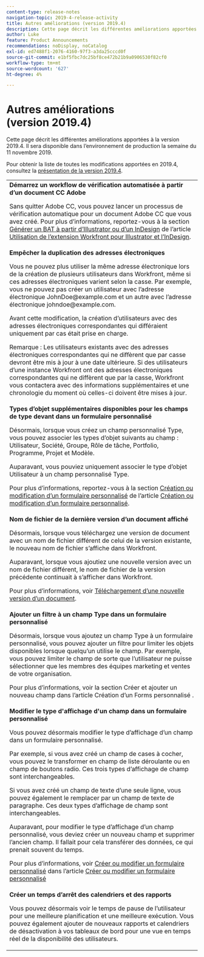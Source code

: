 ```yaml
---
content-type: release-notes
navigation-topic: 2019-4-release-activity
title: Autres améliorations (version 2019.4)
description: Cette page décrit les différentes améliorations apportées à la version 2019.4. Il sera disponible dans l’environnement de production la semaine du 11 novembre 2019.
author: Luke
feature: Product Announcements
recommendations: noDisplay, noCatalog
exl-id: ed7488f1-2076-4160-97f3-a3da25cccd0f
source-git-commit: e1bf5fbc7dc25bf8ce472b21b9a0906530f82cf0
workflow-type: tm+mt
source-wordcount: '627'
ht-degree: 4%

---
```


# Autres améliorations (version 2019.4)

Cette page décrit les différentes améliorations apportées à la version 2019.4. Il sera disponible dans l’environnement de production la semaine du 11 novembre 2019.

Pour obtenir la liste de toutes les modifications apportées en 2019.4, consultez la [présentation de la version 2019.4](../../../../product-announcements/product-releases/quarterly-release-archive/2019.4-release-activity/2019-4-release-activity-overview.md).

<table style="table-layout:auto"> 
 <col> 
 <tbody> 
  <tr> 
   <td> <strong> Démarrez un workflow de vérification automatisée à partir d’un document CC Adobe </strong> <p>Sans quitter Adobe CC, vous pouvez lancer un processus de vérification automatique pour un document Adobe CC que vous avez créé. Pour plus d’informations, reportez-vous à la section <a href="../../../../documents/workfront-for-adobe-creative-cloud/use-wf-adobe-cc.md#generate" class="MCXref xref" xrefformat="{para}">Générer un BAT à partir d’Illustrator ou d’un InDesign</a> de l’article <a href="../../../../documents/workfront-for-adobe-creative-cloud/use-wf-adobe-cc.md" class="MCXref xref" xrefformat="{para}">Utilisation de l’extension Workfront pour Illustrator et l’InDesign</a>.</p> </td> 
  </tr> 
  <!--
   <tr data-mc-conditions="QuicksilverOrClassic.Draft mode"> 
    <td><strong>Workfront G Suite add-on</strong> <p>Now you can manage Workfront objects directly from Gmail, Google Calendar, and Google Drive.</p> <p>When you open a Workfront notification email, instantly view all information about the associated object and take actions, such as reviewing content or updating a status, without leaving your Inbox.</p> <p>When you open a non-Workfront email:</p> 
     <ul> 
      <li>Convert it into a task or issue.</li> 
      <li>Associate it with a project.</li> 
      <li>Assign it as a work item.</li> 
      <li>Add it to a work item as an update.</li> 
      <li>Upload its attachments to Workfront.</li> 
     </ul> <p>Manage Workfront objects without leaving G Suite:</p> 
     <ul> 
      <li>Post updates and replies to comments.</li> 
      <li>View and manage documents associated with a task or issue.</li> 
     </ul> <p>Access and work with object details:</p> 
     <ul> 
      <li>Read the description</li> 
      <li>View the parent object</li> 
      <li>Change the status</li> 
      <li>Access custom data</li> 
      <li>Mark it as complete.</li> 
     </ul> <p>And access your Workfront Home content, including tasks, issues, approvals, and access requests, without leaving G Suite.</p> <p>For more information, see <a href="../../../../workfront-integrations-and-apps/workfront-for-g-suite/workfront-for-gsuite.md" class="MCXref xref" xrefformat="{para}">Adobe Workfront for G Suite</a>.</p> </td> 
   </tr>
  --> 
  <tr> 
   <td> <strong>Empêcher la duplication des adresses électroniques</strong> <p>Vous ne pouvez plus utiliser la même adresse électronique lors de la création de plusieurs utilisateurs dans Workfront, même si ces adresses électroniques varient selon la casse. Par exemple, vous ne pouvez pas créer un utilisateur avec l’adresse électronique JohnDoe@example.com et un autre avec l’adresse électronique johndoe@example.com. </p> <p>Avant cette modification, la création d’utilisateurs avec des adresses électroniques correspondantes qui différaient uniquement par cas était prise en charge. </p> <p>Remarque : Les utilisateurs existants avec des adresses électroniques correspondantes qui ne diffèrent que par casse devront être mis à jour à une date ultérieure. Si des utilisateurs d’une instance Workfront ont des adresses électroniques correspondantes qui ne diffèrent que par la casse, Workfront vous contactera avec des informations supplémentaires et une chronologie du moment où celles-ci doivent être mises à jour.</p> </td> 
  </tr> 
  <tr> 
   <td> 
    <div> 
     <strong> Types d’objet supplémentaires disponibles pour les champs de type devant dans un formulaire personnalisé</strong> 
     <p>Désormais, lorsque vous créez un champ personnalisé Type, vous pouvez associer les types d’objet suivants au champ : Utilisateur, Société, Groupe, Rôle de tâche, Portfolio, Programme, Projet et Modèle.</p> 
     <p>Auparavant, vous pouviez uniquement associer le type d’objet Utilisateur à un champ personnalisé Type.</p> 
     <p>Pour plus d’informations, reportez-vous à la section <a href="../../../../administration-and-setup/customize-workfront/create-manage-custom-forms/create-or-edit-a-custom-form.md#create" class="MCXref xref" xrefformat="{para}">Création ou modification d’un formulaire personnalisé</a> de l’article <a href="../../../../administration-and-setup/customize-workfront/create-manage-custom-forms/create-or-edit-a-custom-form.md" class="MCXref xref" xrefformat="{para}">Création ou modification d’un formulaire personnalisé</a>.</p> 
    </div> </td> 
  </tr> 
  <tr> 
   <td> <strong>Nom de fichier de la dernière version d’un document affiché</strong> <p>Désormais, lorsque vous téléchargez une version de document avec un nom de fichier différent de celui de la version existante, le nouveau nom de fichier s’affiche dans Workfront.</p> <p>Auparavant, lorsque vous ajoutiez une nouvelle version avec un nom de fichier différent, le nom de fichier de la version précédente continuait à s’afficher dans Workfront.</p> <p>Pour plus d’informations, voir <a href="../../../../documents/managing-documents/upload-new-document-version.md" class="MCXref xref" xrefformat="{para}">Téléchargement d’une nouvelle version d’un document</a>.</p> </td> 
  </tr> 
  <tr> 
   <td> <strong>Ajouter un filtre à un champ Type dans un formulaire personnalisé</strong> <p>Désormais, lorsque vous ajoutez un champ Type à un formulaire personnalisé, vous pouvez ajouter un filtre pour limiter les objets disponibles lorsque quelqu’un utilise le champ. Par exemple, vous pouvez limiter le champ de sorte que l’utilisateur ne puisse sélectionner que les membres des équipes marketing et ventes de votre organisation.</p> <p>Pour plus d’informations, voir la section Créer et ajouter un nouveau champ dans l’article Création d’un Forms personnalisé .</p> </td> 
  </tr> 
  <tr> 
   <td> 
    <div> 
     <strong>Modifier le type d'affichage d'un champ dans un formulaire personnalisé</strong> 
     <p>Vous pouvez désormais modifier le type d’affichage d’un champ dans un formulaire personnalisé.</p> 
     <p>Par exemple, si vous avez créé un champ de cases à cocher, vous pouvez le transformer en champ de liste déroulante ou en champ de boutons radio. Ces trois types d’affichage de champ sont interchangeables.</p> 
     <p>Si vous avez créé un champ de texte d’une seule ligne, vous pouvez également le remplacer par un champ de texte de paragraphe. Ces deux types d’affichage de champ sont interchangeables.</p> 
     <p>Auparavant, pour modifier le type d’affichage d’un champ personnalisé, vous deviez créer un nouveau champ et supprimer l’ancien champ. Il fallait pour cela transférer des données, ce qui prenait souvent du temps.</p> 
     <p>Pour plus d’informations, voir <a href="../../../../administration-and-setup/customize-workfront/create-manage-custom-forms/create-or-edit-a-custom-form.md#create" class="MCXref xref" xrefformat="{para}">Créer ou modifier un formulaire personnalisé</a> dans l’article <a href="../../../../administration-and-setup/customize-workfront/create-manage-custom-forms/create-or-edit-a-custom-form.md" class="MCXref xref" xrefformat="{para}">Créer ou modifier un formulaire personnalisé</a></p> 
    </div> </td> 
  </tr> 
  <tr> 
   <td> 
    <div> 
     <strong>Créer un temps d’arrêt des calendriers et des rapports</strong> 
     <p>Vous pouvez désormais voir le temps de pause de l’utilisateur pour une meilleure planification et une meilleure exécution. Vous pouvez également ajouter de nouveaux rapports et calendriers de désactivation à vos tableaux de bord pour une vue en temps réel de la disponibilité des utilisateurs.</p> 
    </div> </td> 
  </tr> 
 </tbody> 
</table>
